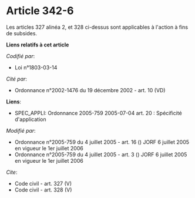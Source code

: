 # Article 342-6

Les articles 327 alinéa 2, et 328 ci-dessus sont applicables à l'action à fins de subsides.

**Liens relatifs à cet article**

_Codifié par_:

  - Loi n°1803-03-14

_Cité par_:

  - Ordonnance n°2002-1476 du 19 décembre 2002 - art. 10 (VD)

**Liens**:

  - SPEC_APPLI: Ordonnance 2005-759 2005-07-04 art. 20 : Spécificité d'application

_Modifié par_:

  - Ordonnance n°2005-759 du 4 juillet 2005 - art. 16 () JORF 6 juillet 2005 en vigueur le 1er juillet 2006
  - Ordonnance n°2005-759 du 4 juillet 2005 - art. 3 () JORF 6 juillet 2005 en vigueur le 1er juillet 2006

_Cite_:

  - Code civil - art. 327 (V)
  - Code civil - art. 328 (V)
